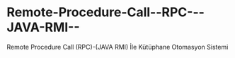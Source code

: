 Remote-Procedure-Call--RPC---JAVA-RMI--
=======================================

Remote Procedure Call (RPC)-(JAVA RMI) İle Kütüphane Otomasyon Sistemi
